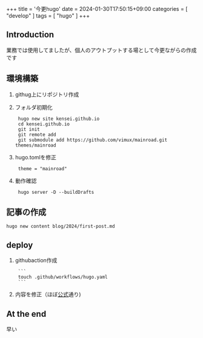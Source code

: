 +++
title = '今更hugo'
date = 2024-01-30T17:50:15+09:00
categories = [ "develop" ]
tags = [ "hugo" ]
+++

## Introduction

業務では使用してましたが、個人のアウトプットする場として今更ながらの作成です

<!--more-->

## 環境構築

1. githug上にリポジトリ作成
1. フォルダ初期化

        hugo new site kensei.github.io
        cd kensei.github.io
        git init
        git remote add
        git submodule add https://github.com/vimux/mainroad.git themes/mainroad
1. hugo.tomlを修正

        theme = "mainroad"
1. 動作確認

        hugo server -D --buildDrafts

## 記事の作成

```
hugo new content blog/2024/first-post.md
```

## deploy

1. githubaction作成

        ```
        touch .github/workflows/hugo.yaml
        ```
1. 内容を修正（ほぼ[公式](https://gohugo.io/hosting-and-deployment/hosting-on-github/)通り)

## At the end

早い
